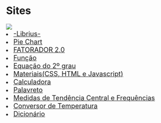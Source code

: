 # Sites 

<img src="https://lnkamaki.github.io/Projects/projects/favicon.ico"> 
<u type= "circle">

 <li><a href= "https://lnkamaki.github.io/Projects/projects/librius.html"><span style=" font-weight: normal; font-size: 1.3em;">-Librius-</span></a></li> 
 <li><a href= "https://lnkamaki.github.io/Projects/projects/piechart.html"><span style=" font-weight: normal; font-size: 1.3em;">Pie Chart</span></a></li> 
<li><a href= "https://lnkamaki.github.io/Projects/projects/fat.html"><span style=" font-weight: normal; font-size: 1.3em;">FATORADOR 2.0</span></a></li> 
<li><a href= "https://lnkamaki.github.io/Projects/projects/funcao.html"><span style=" font-weight: normal; font-size: 1.3em;">Função</span></a></li> 
<li><a href= "https://lnkamaki.github.io/Projects/projects/equacao2grau.html"><span style=" font-weight: normal; font-size: 1.3em;">Equação do 2º grau</span></a></li> 
 <li><a href= "https://lnkamaki.github.io/Projects/projects/material-js.html"><span style=" font-weight: normal; font-size: 1.3em;">Materiais(CSS, HTML e Javascript)</span></a></li> 
<li><a href= "https://lnkamaki.github.io/Projects/projects/calculadora.html"><span style=" font-weight: normal; font-size: 1.3em;">Calculadora</span></a></li>
<li><a href= "https://lnkamaki.github.io/Projects/projects/palavreto.html"><span style=" font-weight: normal; font-size: 1.3em;">Palavreto</span></a></li> 
 <li><a href= "https://lnkamaki.github.io/Projects/projects/mamemo.html"><span style=" font-weight: normal; font-size: 1.3em;">Medidas de Tendência Central e Frequências</span></a> </li>
 <li><a href= "https://lnkamaki.github.io/Projects/projects/conversor-temperatura.html"><span style=" font-weight: normal; font-size: 1.3em;">Conversor de Temperatura</span></a></li> 
 <li><a href= "https://lnkamaki.github.io/Projects/projects/dicionario.html"><span style=" font-weight: normal; font-size: 1.3em;">Dicionário</span></a></li>   



<!--
Don't play with a donut. Seriously.
It's a good idea to destroy food off the floor.
Don't talk to your car.
Never sit on chores.
Just love chores.
Don't forget to make a wall.
A mysterious person will throw something at your pumpkin. It will bring you much joy.
Don't forget to eat the floor. Seriously.
Your mom will steal someone else's hair. This will ruin your life.
Your neighbor will steal someone else's pumpkin. Enjoy it.
A random person will learn about your hopeless career. It wil bring you much joy.
A random person will grab your ugly cat. Be prepared.
Your mom will steal your hair.
Your grandma seeks to learn about someone else's pumpkin. Watch out.
Your grandma has to steal your bacon. It will be over soon.
Your best friend seeks to steal your pants. It will be awesome.
You should sit on an instrument.
Don't forget to steal chores.
A misterious person seeks to eat someone else's pants. Beware.
-->
